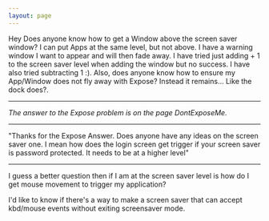 ```yaml
---
layout: page
---
```


Hey Does anyone know how to get a Window above the screen saver window? I can put Apps at the same level, but not above. I have a warning window I want to appear and will then fade away. I have tried just adding + 1 to the screen saver level when adding the window but no success. I have also tried subtracting 1 :). Also, does anyone know how to ensure my App/Window does not fly away with Expose? Instead it remains... Like the dock does?.

----
*The answer to the Expose problem is on the page DontExposeMe.*

----
"Thanks for the Expose Answer. Does anyone have any ideas on the screen saver one. I mean how does the login screen get trigger if your screen saver is password protected. It needs to be at a higher level"

----

I guess a better question then if I am at the screen saver level is how do I get mouse movement to trigger my application?

I'd like to know if there's a way to make a screen saver that can accept kbd/mouse events without exiting screensaver mode.
